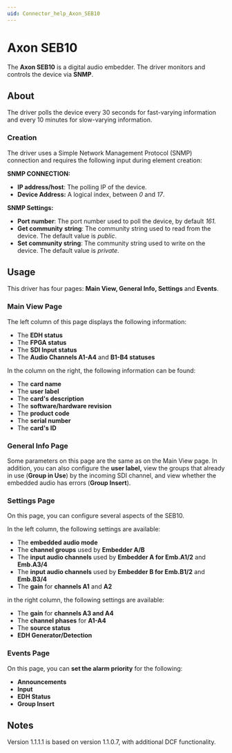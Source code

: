 ```yaml
---
uid: Connector_help_Axon_SEB10
---
```


# Axon SEB10

The **Axon SEB10** is a digital audio embedder. The driver monitors and controls the device via **SNMP**.

## About

The driver polls the device every 30 seconds for fast-varying information and every 10 minutes for slow-varying information.

### Creation

The driver uses a Simple Network Management Protocol (SNMP) connection and requires the following input during element creation:

**SNMP CONNECTION:**

- **IP address/host**: The polling IP of the device.
- **Device Address:** A logical index, between *0* and *17*.

**SNMP Settings:**

- **Port number**: The port number used to poll the device, by default *161.*
- **Get community** **string**: The community string used to read from the device. The default value is *public*.
- **Set community string**: The community string used to write on the device. The default value is *private*.

## Usage

This driver has four pages: **Main View, General Info, Settings** and **Events**.

### Main View Page

The left column of this page displays the following information:

- The **EDH status**
- The **FPGA status**
- The **SDI Input status**
- The **Audio Channels A1-A4** and **B1-B4 statuses**

In the column on the right, the following information can be found:

- The **card name**
- The **user label**
- The **card's description**
- The **software/hardware revision**
- The **product code**
- The **serial number**
- The **card's ID**

### General Info Page

Some parameters on this page are the same as on the Main View page. In addition, you can also configure the **user label,** view the groups that already in use (**Group in Use**) by the incoming SDI channel, and view whether the embedded audio has errors (**Group Insert**).

### Settings Page

On this page, you can configure several aspects of the SEB10.

In the left column, the following settings are available:

- The **embedded audio mode**
- The **channel groups** used by **Embedder A/B**
- The **input audio channels** used by **Embedder A for Emb.A1/2** and **Emb.A3/4**
- The **input audio channels** used by **Embedder B for Emb.B1/2** and **Emb.B3/4**
- The **gain** for **channels A1** and **A2**

in the right column, the following settings are available:

- The **gain** for **channels A3 and A4**
- The **channel phases** for **A1-A4**
- The **source status**
- **EDH Generator/Detection**

### Events Page

On this page, you can **set the alarm priority** for the following:

- **Announcements**
- **Input**
- **EDH Status**
- **Group Insert**

## Notes

Version 1.1.1.1 is based on version 1.1.0.7, with additional DCF functionality.
